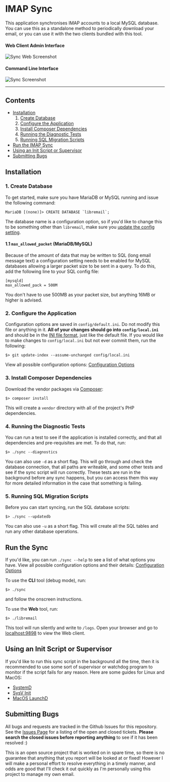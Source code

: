 # IMAP Sync

This application synchronises IMAP accounts to a local MySQL database. You can
use this as a standalone method to periodically download your email, or you can
use it with the two clients bundled with this tool.

#### Web Client Admin Interface

![Sync Web Screenshot](http://mikegioia.github.io/libremail/images/sync_web_screenshot.png)

#### Command Line Interface

![Sync Screenshot](http://mikegioia.github.io/libremail/images/sync_screenshot.png)

---

## Contents

- [Installation](https://github.com/mikegioia/libremail/tree/master/sync#installation)
    1. [Create Database](https://github.com/mikegioia/libremail/tree/master/sync#1-create-database)
    2. [Configure the Application](https://github.com/mikegioia/libremail/tree/master/sync#2-configure-the-application)
    3. [Install Composer Dependencies](https://github.com/mikegioia/libremail/tree/master/sync#5-install-composer-dependencies)
    4. [Running the Diagnostic Tests](https://github.com/mikegioia/libremail/tree/master/sync#3-running-the-diagnostic-tests)
    5. [Running SQL Migration Scripts](https://github.com/mikegioia/libremail/tree/master/sync#4-running-sql-migration-scripts)
- [Run the IMAP Sync](https://github.com/mikegioia/libremail/tree/master/sync#run-the-sync)
- [Using an Init Script or Supervisor](https://github.com/mikegioia/libremail/tree/master/sync#using-an-init-script-or-supervisor)
- [Submitting Bugs](https://github.com/mikegioia/libremail/tree/master/sync#submitting-bugs)

## Installation

### 1. Create Database

To get started, make sure you have MariaDB or MySQL running and issue the
following command:

    MariaDB [(none)]> CREATE DATABASE `libremail`;

The database name is a configuration option, so if you'd like to change this to
be something other than `libremail`, make sure you
[update the config setting](https://github.com/mikegioia/libremail/tree/master/sync/doc/configuration.md#sql).

#### 1.1 `max_allowed_packet` (MariaDB/MySQL)

Because of the amount of data that may be written to SQL (long email message
text) a configuration setting needs to be enabled for MySQL databases allowing a
larger packet size to be sent in a query. To do this, add the following line to
your SQL config file:

    [mysqld]
    max_allowed_pack = 500M

You don't have to use 500MB as your packet size, but anything 16MB or higher is
advised.

### 2. Configure the Application

Configuration options are saved in `config/default.ini`. Do not modify this file
or anything in it. **All of your changes should go into `config/local.ini`** and
should be in the [INI file format](https://en.wikipedia.org/wiki/INI_file), just
like the default file. If you would like to make changes to `config/local.ini`
but not ever commit them, run the following:

    $> git update-index --assume-unchanged config/local.ini

View all possible configuration options:
[Configuration Options](https://github.com/mikegioia/libremail/tree/master/sync/doc/configuration.md#configuration-options)

### 3. Install Composer Dependencies

Download the vendor packages via
[Composer](https://getcomposer.org):

    $> composer install

This will create a `vendor` directory with all of the project's PHP
dependencies.

### 4. Running the Diagnostic Tests

You can run a test to see if the application is installed correctly, and that
all dependencies and pre-requisites are met. To do that, run:

    $> ./sync --diagnostics

You can also use `-d` as a short flag. This will go through and check the
database connection, that all paths are writeable, and some other tests and see
if the sync script will run correctly. These tests are run in the background
before any sync happens, but you can access them this way for more detailed
information in the case that something is failing.

### 5. Running SQL Migration Scripts

Before you can start syncing, run the SQL database scripts:

    $> ./sync --updatedb

You can also use `-u` as a short flag. This will create all the SQL tables and
run any other database operations.

## Run the Sync

If you'd like, you can run `./sync --help` to see a list of what options you
have. View all possible configuration options and their details:
[Configuration Options](https://github.com/mikegioia/libremail/tree/master/sync/doc/sync-options.md#sync-options)

To use the **CLI** tool (debug mode), run:

    $> ./sync

and follow the onscreen instructions.

To use the **Web** tool, run:

    $> ./libremail

This tool will run silently and write to `/logs`. Open your browser and go to
[localhost:9898](http://localhost:9898) to view the Web client.

## Using an Init Script or Supervisor

If you'd like to run this sync script in the background all the time, then it
is recommended to use some sort of supervisor or watchdog program to monitor if
the script fails for any reason. Here are some guides for Linux and MacOS:

 - [SystemD](https://github.com/mikegioia/libremail/tree/master/sync/doc/systemd.md#systemd)
 - [SysV Init](https://github.com/mikegioia/libremail/tree/master/sync/doc/sysv-init.md#sysv-init)
 - [MacOS LaunchD](https://github.com/mikegioia/libremail/tree/master/sync/doc/macos-launchd.md#macos-launchd)

## Submitting Bugs

All bugs and requests are tracked in the Github Issues for this repository. See
the [Issues Page](https://github.com/mikegioia/libremail/issues) for a listing
of the open and closed tickets. **Please search the closed issues before
reporting anything** to see if it has been resolved :)

This is an open source project that is worked on in spare time, so there is no
guarantee that anything that you report will be looked at or fixed! However I
will make a personal effort to resolve everything in a timely manner, and odds
are good that I'll check it out quickly as I'm personally using this project to
manage my own email.